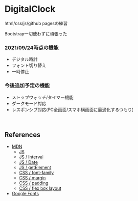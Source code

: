 # DigitalClock

html/css/js/github pagesの練習

Bootstrap一切使わずに頑張った

### 2021/09/24時点の機能
- デジタル時計
- フォント切り替え
- 一時停止

### 今後追加予定の機能
- ストップウォッチ/タイマー機能
- ダークモード対応
- レスポンシブ対応(PC全画面/スマホ横画面に最適化するつもり)

<br>

## References
- [MDN](https://developer.mozilla.org/ja/docs/Web)
    - [JS](https://developer.mozilla.org/ja/docs/Web/JavaScript/Reference)
    - [JS / Interval](https://developer.mozilla.org/ja/docs/Web/API/setInterval#example)
    - [JS / Date](https://developer.mozilla.org/ja/docs/Web/JavaScript/Reference/Global_Objects/Date)
    - [JS / getElement](https://developer.mozilla.org/ja/search?q=getElement)
    - [CSS / font-family](https://developer.mozilla.org/ja/docs/Web/CSS/font-family)
    - [CSS / margin](https://developer.mozilla.org/ja/docs/Web/CSS/margin)
    - [CSS / padding](https://developer.mozilla.org/ja/docs/Web/CSS/padding)
    - [CSS / flex box layout](https://developer.mozilla.org/ja/docs/Web/CSS/CSS_Flexible_Box_Layout/Aligning_Items_in_a_Flex_Container#%E4%B8%BB%E8%BB%B8%E4%B8%8A%E3%81%A7%E3%81%AE%E4%BD%8D%E7%BD%AE%E5%90%88%E3%82%8F%E3%81%9B%E3%81%AB_auto_%E3%83%9E%E3%83%BC%E3%82%B8%E3%83%B3%E3%82%92%E4%BD%BF%E3%81%86)
- [Google Fonts](https://fonts.google.com/)
